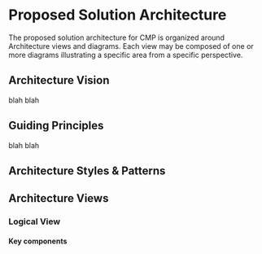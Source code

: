 # Proposed Solution Architecture
The proposed solution architecture for CMP is organized around Architecture views and diagrams. Each view may be composed of one or more diagrams illustrating a specific area from a specific perspective.


## Architecture Vision

blah blah

## Guiding Principles

blah blah

## Architecture Styles & Patterns


## Architecture Views

### Logical View

#### Key components



